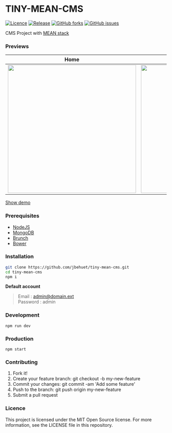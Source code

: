 # TINY-MEAN-CMS

[![Licence](https://img.shields.io/badge/licence-MIT-blue.svg?maxAge=2592000)](https://github.com/jbehuet/tiny-mean-cms/blob/master/LICENCE) [![Release](https://img.shields.io/github/release/jbehuet/tiny-mean-cms.svg?maxAge=2592000)](https://github.com/jbehuet/tiny-mean-cms/releases)
[![GitHub forks](https://img.shields.io/github/forks/jbehuet/tiny-mean-cms.svg)](https://github.com/jbehuet/tiny-mean-cms/network) [![GitHub issues](https://img.shields.io/github/issues/jbehuet/tiny-mean-cms.svg)](https://github.com/jbehuet/tiny-mean-cms/issues)

CMS Project with [MEAN stack](http://mean.io/#!/)

### Previews
| Home   |      Edition      | Dashboard |
|:----------:|:-------------:|:------:|
| <img src="http://jbehuet.fr/files/screens/mean-starter/001.png" width="400px" />   |  <img src="http://jbehuet.fr/files/screens/mean-starter/002.png" width="400px" />   | <img src="http://jbehuet.fr/files/screens/mean-starter/003.png" width="400px" /> |

[Show demo](http://tiny-mean-cms.herokuapp.com/#/)

### Prerequisites
* [NodeJS](https://nodejs.org/en/)
* [MongoDB](https://www.mongodb.com/)
* [Brunch](http://brunch.io/)
* [Bower](https://bower.io/)

### Installation

```bash
git clone https://github.com/jbehuet/tiny-mean-cms.git   
cd tiny-mean-cms
npm i
```

__Default account__
> Email : admin@domain.ext  
> Password : admin

### Development

`npm run dev`

### Production

`npm start`

### Contributing

1. Fork it!
2. Create your feature branch: git checkout -b my-new-feature
3. Commit your changes: git commit -am 'Add some feature'
4. Push to the branch: git push origin my-new-feature
5. Submit a pull request

### Licence

This project is licensed under the MIT Open Source license. For more information, see the LICENSE file in this repository.
